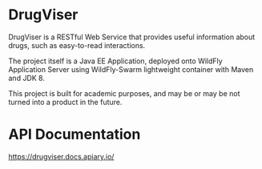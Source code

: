 # DrugViser
DrugViser is a RESTful Web Service that provides useful information about drugs, such as easy-to-read interactions.

The project itself is a Java EE Application, deployed onto WildFly Application Server using WildFly-Swarm lightweight container with Maven and JDK 8.

This project is built for academic purposes, and may be or may be not turned into a product in the future.

# API Documentation
https://drugviser.docs.apiary.io/
